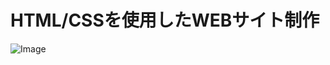 # HTML/CSSを使用したWEBサイト制作
![Image](https://github.com/user-attachments/assets/886ea93a-73a9-4bb2-b454-3f7109bfea64)
